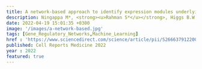 ```yaml
---
title: A network-based approach to identify expression modules underlying rejection in pediatric liver transplantation
description: Ningappa M*, <strong><u>Rahman S*</u></strong>, Higgs B.W, Ashokkumar C.S, Sahni N, Sindhi R✝, <strong><u>Das J✝</u></strong>
date: 2022-04-19 15:01:35 +0300
image: '/images/a-network-based.jpg'
tags: [Gene_Regulatory_Networks,Machine_Learning]
href : 'https://www.sciencedirect.com/science/article/pii/S2666379122001227#sec2'
published: Cell Reports Medicine 2022
year : 2022
featured: true
---
```

